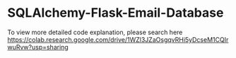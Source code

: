 # SQLAlchemy-Flask-Email-Database
To view more detailed code explanation, please search here
https://colab.research.google.com/drive/1WZl3JZaOsgqvRHi5yDcseM1CQIrwuRvw?usp=sharing
